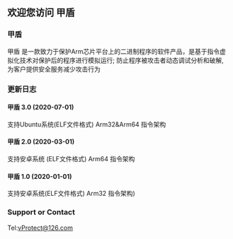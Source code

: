 ## 欢迎您访问 甲盾

### 甲盾
   甲盾 是一款致力于保护Arm芯片平台上的二进制程序的软件产品，是基于指令虚拟化技术对保护后的程序进行模拟运行;
防止程序被攻击者动态调试分析和破解, 为客户提供安全服务减少攻击行为
### 更新日志
<!-- #### 甲盾 3.4 (2022-10-01)
支持树莓派系统 (ELF文件格式) Arm,Thumb,Thumb-2,Arm64 指令架构
#### 甲盾 3.3 (2021-9-01)
支持CentOS系统 (ELF文件格式) Arm,Thumb,Thumb-2,Arm64 指令架构
#### 甲盾 3.2 (2021-08-01)
支持Linux系统 (ELF文件格式) Arm,Thumb,Thumb-2,Arm64 指令架构 -->
#### 甲盾 3.0 (2020-07-01)
支持Ubuntu系统(ELF文件格式) Arm32&Arm64 指令架构
<!-- #### 甲盾 3.0 (2021-05-01)
支持FreeRTOS系统(ELF文件格式) Arm,Thumb,Thumb-2,Arm64 指令架构 -->
#### 甲盾 2.0 (2020-03-01)
支持安卓系统 (ELF文件格式) Arm64 指令架构
#### 甲盾 1.0 (2020-01-01)
支持安卓系统(ELF文件格式) Arm32 指令架构)


### Support or Contact

Tel:vProtect@126.com


